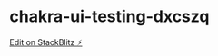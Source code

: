 # chakra-ui-testing-dxcszq

[Edit on StackBlitz ⚡️](https://stackblitz.com/edit/chakra-ui-testing-dxcszq)